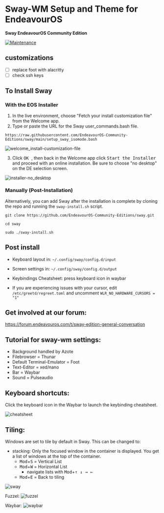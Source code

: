 # Sway-WM Setup and Theme for EndeavourOS

**Sway EndeavourOS Community Edition**

[![Maintenance](https://img.shields.io/maintenance/yes/2025.svg)]()

## customizations

- [ ] replace foot with alacritty
- [ ] check ssh keys 

## To Install Sway

### With the EOS Installer

1. In the live environment, choose "Fetch your install customization file" from the Welcome app.
2. Type or paste the URL for the Sway user_commands.bash file.
```
https://raw.githubusercontent.com/EndeavourOS-Community-Editions/sway/main/setup_sway_isomode.bash
```
![welcome_install-customization-file](https://github.com/user-attachments/assets/b4b9e882-0e53-4e11-be10-a92e5b55cefb)

3. Click <kbd> OK </kbd>, then back in the Welcome app click <kbd> Start the Installer </kbd> and proceed with an online installation. Be sure to choose "no desktop" on the DE selection screen.

![installer-no_desktop](https://github.com/user-attachments/assets/f9146bf2-e0ab-4e0a-9b6a-89ad5eed5a29)


### Manually (Post-Installation)

Alternatively, you can add Sway after the installation is complete by cloning the repo and running the `sway-install.sh` script.

    git clone https://github.com/EndeavourOS-Community-Editions/sway.git

    cd sway

    sudo ./sway-install.sh
    
## Post install

- Keyboard layout in: `~/.config/sway/config.d/input`
- Screen settings in: `~/.config/sway/config.d/output`
- Keybindings Cheatsheet: press keyboard icon in waybar

- If you are experiencing issues with your cursor, edit `/etc/greetd/regreet.toml` and uncomment `WLR_NO_HARDWARE_CURSORS = "1"`
 
## Get involved at our forum:
https://forum.endeavouros.com/t/sway-edition-general-conversation

## Tutorial for sway-wm settings:

 - Background handled by Azote
 - Filebrowser = Thunar
 - Default Terminal-Emulator = Foot
 - Text-Editor = xed/nano
 - Bar = Waybar
 - Sound = Pulseaudio

## Keyboard shortcuts:

Click the keyboard icon in the Waybar to launch the keybinding cheatsheet.

![cheatsheet](https://github.com/user-attachments/assets/83ab7d12-0c94-457f-b8ee-90b7ff970954)


## Tiling:

Windows are set to tile by default in Sway. This can be changed to:

- stacking: Only the focused window in the container is displayed. You get a list of windows at the top of the container. 
   - <kbd>Mod</kbd>+<kbd>S</kbd> = Vertical List
   - <kbd>Mod</kbd>+<kbd>W</kbd> = Horizontal List
     - navigate lists with <kbd>Mod</kbd>+<kbd>↑ ↓ → ←</kbd> 
   - <kbd>Mod</kbd>+<kbd>E</kbd> = Back to tiling
   
![sway](https://github.com/user-attachments/assets/9f4bbdac-e478-4918-bdac-da4d83cece42)

Fuzzel:
![fuzzel](https://github.com/user-attachments/assets/fa4d38ba-abcd-4cd9-af9b-4ef6f678b594)

Waybar:
![waybar](https://github.com/user-attachments/assets/6a4cc6f0-95dc-4a47-a6f9-7c5f853b9b70)

